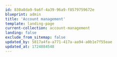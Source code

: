 ```yaml
---
id: 830a8da9-9a6f-4a39-96a9-f8579759672e
blueprint: admin
title: 'Account management'
template: landing-page
current-collection: account-management
landing: false
exclude_from_sitemap: false
updated_by: 5817a4fa-a771-417a-aa94-a0b1e7f55eae
updated_at: 1724884548
---
```

